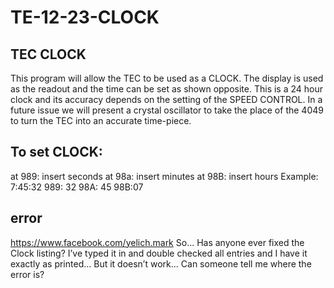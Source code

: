 # TE-12-23-CLOCK

## TEC CLOCK
This program will allow the TEC to be used as a CLOCK. The display is used as the readout and the time can be set as shown opposite. This is a 24 hour clock and its accuracy depends on the setting of the SPEED CONTROL. In a future issue we will present a crystal oscillator to take the place of the 4049 to turn the TEC into an accurate time-piece.

## To set CLOCK:
at 989: insert seconds
at 98a: insert minutes
at 98B: insert hours
Example: 7:45:32
989: 32 98A: 45 98B:07


## error
https://www.facebook.com/yelich.mark
So... Has anyone ever fixed the Clock listing? I’ve typed it in and double checked all entries and I have it exactly as printed... But it doesn’t work... Can someone tell me where the error is?

